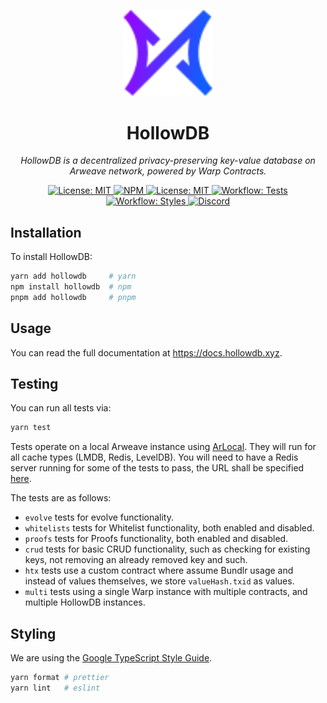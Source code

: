 <p align="center">
  <img src="./logo.svg" alt="logo" width="142">
</p>

<p align="center">
  <h1 align="center">
    HollowDB
  </h1>
  <p align="center">
    <i>HollowDB is a decentralized privacy-preserving key-value database on Arweave network, powered by Warp Contracts.</i>
  </p>
</p>

<p align="center">
    <a href="https://opensource.org/licenses/MIT" target="_blank">
        <img alt="License: MIT" src="https://img.shields.io/badge/license-MIT-yellow.svg">
    </a>
    <a href="https://www.npmjs.com/package/hollowdb" target="_blank">
        <img alt="NPM" src="https://img.shields.io/npm/v/hollowdb?logo=npm&color=CB3837">
    </a>
    <a href="https://docs.hollowdb.xyz" target="_blank">
        <img alt="License: MIT" src="https://img.shields.io/badge/docs-hollowdb-3884FF.svg?logo=gitbook">
    </a>
    <a href="./.github/workflows/test.yml" target="_blank">
        <img alt="Workflow: Tests" src="https://github.com/firstbatchxyz/hollowdb/actions/workflows/test.yml/badge.svg?branch=master">
    </a>
    <a href="./.github/workflows/build.yml" target="_blank">
        <img alt="Workflow: Styles" src="https://github.com/firstbatchxyz/hollowdb/actions/workflows/build.yml/badge.svg?branch=master">
    </a>
    <a href="https://discord.gg/2wuU9ym6fq" target="_blank">
        <img alt="Discord" src="https://dcbadge.vercel.app/api/server/2wuU9ym6fq?style=flat">
    </a>
</p>

## Installation

To install HollowDB:

```bash
yarn add hollowdb     # yarn
npm install hollowdb  # npm
pnpm add hollowdb     # pnpm
```

## Usage

You can read the full documentation at <https://docs.hollowdb.xyz>.

## Testing

You can run all tests via:

```sh
yarn test
```

Tests operate on a local Arweave instance using [ArLocal](https://www.npmjs.com/package/arlocal). They will run for all cache types (LMDB, Redis, LevelDB). You will need to have a Redis server running for some of the tests to pass, the URL shall be specified [here](./tests/constants/index.ts).

The tests are as follows:

- `evolve` tests for evolve functionality.
- `whitelists` tests for Whitelist functionality, both enabled and disabled.
- `proofs` tests for Proofs functionality, both enabled and disabled.
- `crud` tests for basic CRUD functionality, such as checking for existing keys, not removing an already removed key and such.
- `htx` tests use a custom contract where assume Bundlr usage and instead of values themselves, we store `valueHash.txid` as values.
- `multi` tests using a single Warp instance with multiple contracts, and multiple HollowDB instances.

## Styling

We are using the [Google TypeScript Style Guide](https://google.github.io/styleguide/tsguide.html).

```sh
yarn format # prettier
yarn lint   # eslint
```
